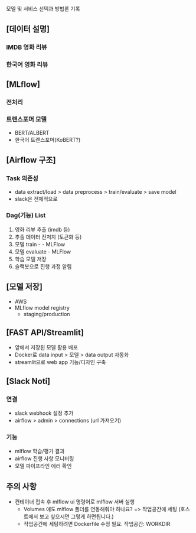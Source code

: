 모델 및 서비스 선택과 방법론 기록

## [데이터 설명]
### IMDB 영화 리뷰
### 한국어 영화 리뷰

## [MLflow]
### 전처리
### 트랜스포머 모델
- BERT/ALBERT
- 한국어 트랜스포머(KoBERT?)


## [Airflow 구조]
### Task 의존성
- data extract/load > data preprocess > train/evaluate > save model
- slack은 전체적으로 
### Dag(기능) List
1. 영화 리뷰 추출 (imdb 등)
2. 추출 데이터 전저치 (토큰화 등)
3. 모델 train - - MLFlow 
4. 모델 evaluate - MLFlow 
5. 학습 모델 저장
6. 슬랙봇으로 진행 과정 알림 

## [모델 저장]
- AWS
- MLflow model registry
    - staging/production

## [FAST API/Streamlit]
- 앞에서 저장된 모델 활용 배포 
- Docker로 data input > 모델 > data output 자동화
- streamlit으로 web app 기능/디자인 구축

## [Slack Noti]
### 연결 
- slack webhook 설정 추가 
- airflow > admin > connections (url 가져오기)
### 기능 
- mlflow 학습/평가 결과
- airflow 진행 사항 모니터링
- 모델 파이프라인 에러 확인 


## 주의 사항 
- 컨테이너 접속 후 mlflow ui 명령어로 mlflow 서버 실행
    - Volumes 에도 mlflow 폴더를 연동해줘야 하나요? => 작업공간에 세팅 (호스트에서 보고 싶으시면 그렇게 하면됩니다.)
    - 작업공간에 세팅하려면 Dockerfile 수정 필요. 작업공간: WORKDIR 
